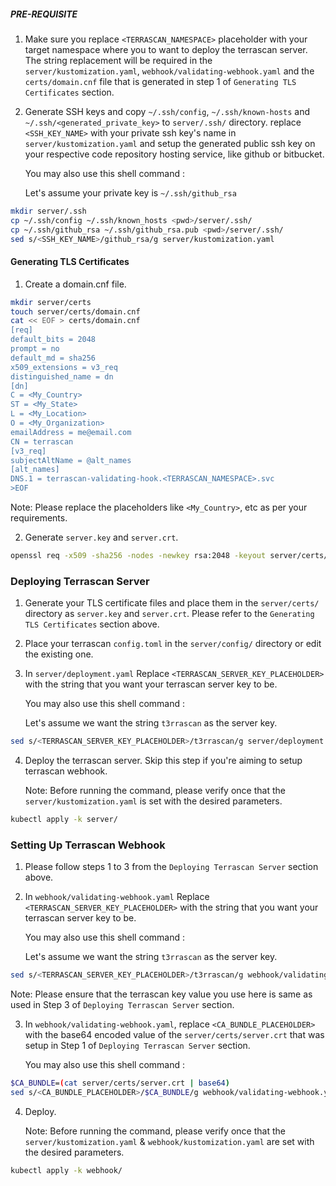 ##### PRE-REQUISITE

1. Make sure you replace `<TERRASCAN_NAMESPACE>` placeholder with your target namespace where you to want to deploy the
terrascan server. The string replacement will be required in the `server/kustomization.yaml`,  `webhook/validating-webhook.yaml`
and the `certs/domain.cnf` file that is generated in step 1 of `Generating TLS Certificates` section.


2. Generate SSH keys and copy `~/.ssh/config`, `~/.ssh/known-hosts` and `~/.ssh/<generated_private_key>` to `server/.ssh/` directory.
   replace `<SSH_KEY_NAME>` with your private ssh key's name in `server/kustomization.yaml` and setup the generated public ssh key on
   your respective code repository hosting service, like github or bitbucket.

   You may also use this shell command :

   Let's assume your private key is `~/.ssh/github_rsa`

  ```bash
  mkdir server/.ssh
  cp ~/.ssh/config ~/.ssh/known_hosts <pwd>/server/.ssh/
  cp ~/.ssh/github_rsa ~/.ssh/github_rsa.pub <pwd>/server/.ssh/
  sed s/<SSH_KEY_NAME>/github_rsa/g server/kustomization.yaml
  ```

#### Generating TLS Certificates

1. Create a domain.cnf file.

  ```bash
  mkdir server/certs
  touch server/certs/domain.cnf
  cat << EOF > certs/domain.cnf
  [req]
  default_bits = 2048
  prompt = no
  default_md = sha256
  x509_extensions = v3_req
  distinguished_name = dn
  [dn]
  C = <My_Country>
  ST = <My_State>
  L = <My_Location>
  O = <My_Organization>
  emailAddress = me@email.com
  CN = terrascan
  [v3_req]
  subjectAltName = @alt_names
  [alt_names]
  DNS.1 = terrascan-validating-hook.<TERRASCAN_NAMESPACE>.svc
  >EOF
  ```

  Note: Please replace the placeholders like `<My_Country>`, etc as per your requirements.

2. Generate `server.key` and `server.crt`.

  ```bash
  openssl req -x509 -sha256 -nodes -newkey rsa:2048 -keyout server/certs/server.key -out server/certs/server.crt -config server/certs/domain.cnf
  ```

### Deploying Terrascan Server

1. Generate your TLS certificate files and place them in the `server/certs/` directory as `server.key` and `server.crt`.
   Please refer to the `Generating TLS Certificates` section above.

2. Place your terrascan `config.toml` in the `server/config/` directory or edit the existing one.

3. In `server/deployment.yaml` Replace `<TERRASCAN_SERVER_KEY_PLACEHOLDER>` with the string that
   you want your terrascan server key to be.

   You may also use this shell command :

   Let's assume we want the string `t3rrascan` as the server key.

  ```bash
  sed s/<TERRASCAN_SERVER_KEY_PLACEHOLDER>/t3rrascan/g server/deployment.yaml
  ```

4. Deploy the terrascan server. Skip this step if you're aiming to setup terrascan webhook.

   Note: Before running the command, please verify once that the `server/kustomization.yaml` is set with the desired parameters.

  ```bash
  kubectl apply -k server/
  ```

### Setting Up Terrascan Webhook

1. Please follow steps 1 to 3 from the `Deploying Terrascan Server` section above.

2. In `webhook/validating-webhook.yaml` Replace `<TERRASCAN_SERVER_KEY_PLACEHOLDER>` with the string that
   you want your terrascan server key to be.

   You may also use this shell command :

   Let's assume we want the string `t3rrascan` as the server key.

  ```bash
  sed s/<TERRASCAN_SERVER_KEY_PLACEHOLDER>/t3rrascan/g webhook/validating-webhook.yaml
  ```

  Note: Please ensure that the terrascan key value you use here is same as used
  in Step 3 of `Deploying Terrascan Server` section.

3. In `webhook/validating-webhook.yaml`, replace `<CA_BUNDLE_PLACEHOLDER>` with the base64 encoded value of the
   `server/certs/server.crt` that was setup in Step 1 of `Deploying Terrascan Server` section.

   You may also use this shell command :

  ```bash
  $CA_BUNDLE=(cat server/certs/server.crt | base64)
  sed s/<CA_BUNDLE_PLACEHOLDER>/$CA_BUNDLE/g webhook/validating-webhook.yaml
  ```

4. Deploy.

   Note: Before running the command, please verify once that the `server/kustomization.yaml` & `webhook/kustomization.yaml`
         are set with the desired parameters.

  ```bash
  kubectl apply -k webhook/
  ```
